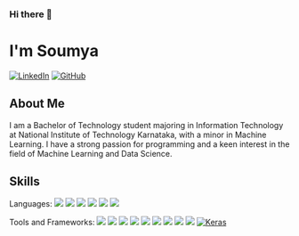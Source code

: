 ### Hi there 👋

# I'm Soumya

[![LinkedIn](https://img.shields.io/badge/LinkedIn-Profile-blue)](https://www.linkedin.com/in/soumyasj/)
[![GitHub](https://img.shields.io/badge/GitHub-Profile-brightgreen)](https://github.com/SoumyaSJha)

## About Me

I am a Bachelor of Technology student majoring in Information Technology at National Institute of Technology Karnataka, with a minor in Machine Learning. I have a strong passion for programming and a keen interest in the field of Machine Learning and Data Science. 

## Skills

Languages: [<img src="https://img.icons8.com/color/48/000000/c-plus-plus-logo.png"/>](https://en.cppreference.com/w/) 
[<img src="https://img.icons8.com/color/48/000000/python.png"/>](https://docs.python.org/3/) 
[<img src="https://img.icons8.com/color/48/000000/java-coffee-cup-logo.png"/>](https://docs.oracle.com/en/java/) 
[<img src="https://img.icons8.com/color/48/000000/c-programming.png"/>](https://en.cppreference.com/w/c/language) 
[<img src="https://img.icons8.com/color/48/000000/html-5--v1.png"/>](https://developer.mozilla.org/en-US/docs/Web/HTML) 
[<img src="https://img.icons8.com/color/48/000000/xml-file.png"/>](https://www.w3.org/XML/)

Tools and Frameworks: <a href="https://www.kaggle.com/docs"><img src="https://img.shields.io/badge/Kaggle-035a7d?style=for-the-badge&logo=kaggle&logoColor=white"/></a> <a href="https://pandas.pydata.org/docs/"><img src="https://img.shields.io/badge/pandas-%23150458.svg?style=for-the-badge&logo=pandas&logoColor=white"/></a> <a href="https://numpy.org/doc/"><img src="https://img.shields.io/badge/numpy-%23013243.svg?style=for-the-badge&logo=numpy&logoColor=white"/></a> <a href="https://www.scipy.org/docs.html"><img src="https://img.shields.io/badge/SciPy-%230C55A5.svg?style=for-the-badge&logo=scipy&logoColor=%white"/></a> <a href="https://www.tensorflow.org/api_docs"><img src="https://img.shields.io/badge/TensorFlow-%23FF6F00.svg?style=for-the-badge&logo=TensorFlow&logoColor=white"/></a> <a href="https://dev.mysql.com/doc/"><img src="https://img.shields.io/badge/mysql-%2300f.svg?style=for-the-badge&logo=mysql&logoColor=white"/></a> <a href="https://jupyter.org/documentation"><img src="https://img.shields.io/badge/jupyter-%23FA0F00.svg?style=for-the-badge&logo=jupyter&logoColor=white"/></a> <a href="https://code.visualstudio.com/docs"><img src="https://img.shields.io/badge/Visual%20Studio%20Code-0078d7.svg?style=for-the-badge&logo=visual-studio-code&logoColor=white"/></a> <a href="https://developer.apple.com/documentation/xcode"><img src="https://img.shields.io/badge/Xcode-007ACC?style=for-the-badge&logo=Xcode&logoColor=white"/></a> [![Keras](https://img.shields.io/badge/Keras-%23D00000.svg?style=for-the-badge&logo=Keras&logoColor=white&color=ff69b4)](https://keras.io/)
